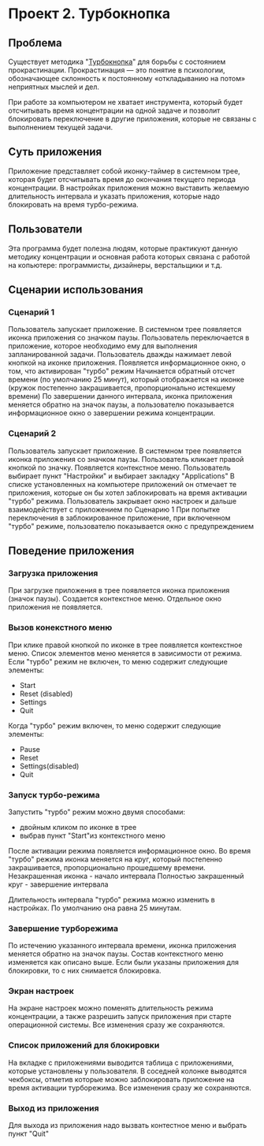 # Проект 2. Турбокнопка

## Проблема

Существует методика "[Турбокнопка](http://antonshein.ru/turbo/)" для борьбы с состоянием прокрастинации.
Прокрастинация — это понятие в психологии, обозначающее склонность к постоянному «откладыванию на потом» неприятных мыслей и дел.

При работе за компьютером не хватает инструмента, который будет отсчитывать время концентрации на одной задаче и позволит блокировать переключение в другие приложения, которые не связаны с выполнением текущей задачи.

## Суть приложения

Приложение представляет собой иконку-таймер в системном трее, которая будет отсчитывать время до окончания текущего периода концентрации. В настройках приложения можно выставить желаемую длительность интервала и указать приложения, которые надо блокировать на время турбо-режима.

## Пользователи

Эта программа будет полезна людям, которые практикуют данную методику концентрации и основная работа которых связана с работой на копьютере: программисты, дизайнеры, верстальщики и т.д.

## Сценарии использования

### Сценарий 1
Пользователь запускает приложение. В системном трее появляется иконка приложения со значком паузы.
Пользователь переключается в приложение, которое необходимо ему для выполнения запланированной задачи.
Пользователь дважды нажимает левой кнопкой на иконке приложения. Появляется информационное окно, о том, что активирован "турбо" режим
Начинается обратный отсчет времени (по умолчанию 25 минут), который отображается на иконке (кружок постепенно закрашивается, пропорционально истекшему времени)
По завершении данного интервала, иконка приложения меняется обратно на значок паузы, а пользователю показывается информационное окно о завершении режима концентрации.

### Сценарий 2
Пользователь запускает приложение. В системном трее появляется иконка приложения со значком паузы.
Пользователь кликает правой кнопкой по значку. Появляется контекстное меню.
Пользователь выбирает пункт "Настройки" и выбирает закладку "Applications"
В списке установленных на компьютере приложений он отмечает те приложения, которые он бы хотел заблокировать на время активации "турбо" режима.
Пользователь закрывает окно настроек и дальше взаимодействует с приложением по Сценарию 1
При попытке переключения в заблокированное приложение, при включенном "турбо" режиме, пользователю показывается окно с предупреждением

## Поведение приложения

### Загрузка приложения
При загрузке приложения в трее появляется иконка приложения (значок паузы).
Создается контекстное меню.
Отдельное окно приложения не появляется.

### Вызов конекстного меню
При клике правой кнопкой по иконке в трее появляется контекстное меню. Список элементов меню меняется в зависимости от режима.
Если "турбо" режим не включен, то меню содержит следующие элементы:
- Start
- Reset (disabled)
- Settings
- Quit

Когда "турбо" режим включен, то меню содержит следующие элементы:
- Pause
- Reset
- Settings(disabled)
- Quit

### Запуск турбо-режима
Запустить "турбо" режим можно двумя способами:
- двойным кликом по иконке в трее
- выбрав пункт "Start"из контекстного меню

После активации режима появляется информационное окно.
Во время "турбо" режима иконка меняется на круг, который постепенно закрашивается, пропорционально прошедшему времени.
Незакрашенная иконка - начало интервала
Полностью закрашенный круг - завершение интервала

Длительность интервала "турбо" режима можно изменить в настройках. По умолчанию она равна 25 минутам.

### Завершение турборежима
По истечению указанного интервала времени, иконка приложения меняется обратно на значок паузы.
Состав контекстного меню изменяется как описано выше.
Если были указаны приложения для блокировки, то с них снимается блокировка.

### Экран настроек
На экране настроек можно поменять длительность режима концентрации, а также разрешить запуск приложения при старте операционной системы.
Все изменения сразу же сохраняются.

### Список приложений для блокировки
На вкладке с приложениями выводится таблица с приложениями, которые установлены у пользователя. В соседней колонке выводятся чекбоксы, отметив которые можно заблокировать приложение на время активации турборежима.
Все изменения сразу же сохраняются.

### Выход из приложения
Для выхода из приложения надо вызвать контестное меню и выбрать пункт "Quit"
